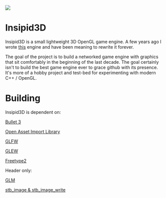 <img src='https://raw.githubusercontent.com/thehugh100/Insipid3D/rewrite_branch/media/Insipid3d_banner.jpg' />

# Insipid3D

Insipid3D is a small lightweight 3D OpenGL game engine.
A few years ago I wrote [this](https://www.youtube.com/watch?v=AYRhSKjlKws) engine and have been meaning to rewrite it forever.

The goal of the project is to build a networked game engine with graphics that sit comfortably in the beginning of the last decade. The goal certainly isn't to build the best game engine ever to grace github with its presence. It's more of a hobby project and test-bed for experimenting with modern C++ / OpenGL.
# Building

Insipid3D is dependent on:

[Bullet 3](https://github.com/bulletphysics/bullet3)

[Open Asset Import Library](https://github.com/assimp/assimp)

[GLFW](https://github.com/glfw/glfw)

[GLEW](https://github.com/nigels-com/glew)

[Freetype2](https://github.com/aseprite/freetype2)

Header only:

[GLM](https://github.com/g-truc/glm)

[stb_image & stb_image_write](https://github.com/nothings/stb)
